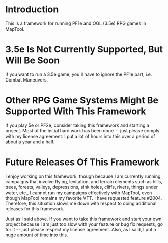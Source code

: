 # Introduction
This is a framework for running PF1e and OGL (3.5e) RPG games in MapTool.

# 3.5e Is Not Currently Supported, But Will Be Soon
If you want to run a 3.5e game, you'll have to ignore the PF1e part, i.e. Combat Maneuvers.

# Other RPG Game Systems Might Be Supported With This Framework
If you play 5e or PF2e, consider taking this framework and starting a project.  Most of the initial hard work has been done -- just please comply with my license agreement.  I put a lot of hours into this over a period of about a year and a half.

# Future Releases Of This Framework
I enjoy working on this framework, though because I am currently running campaigns that involve flying, levitation, and terrain elements such as hills, trees, forests, valleys, depressions, sink holes, cliffs, rivers, things under water, etc., I cannot run my campaigns effectively with MapTool, even though MapTool remains my favorite VTT.  I have requested feature #2004.  Therefore, this situation slows me down with respect to doing additional releases for this framework.

Just as I said above.  If you want to take this framework and start your own project because I am just too slow with your feature or bug fix requests, go for it -- just please respect my license agreement.  Also, as I said, I put a huge amount of time into this.